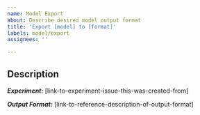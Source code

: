 ```yaml
---
name: Model Export
about: Describe desired model output format
title: 'Export [model] to [format]'
labels: model/export
assignees: ''

---
```


## Description

***Experiment:*** [link-to-experiment-issue-this-was-created-from]  

***Output Format:*** [link-to-reference-description-of-output-format]
